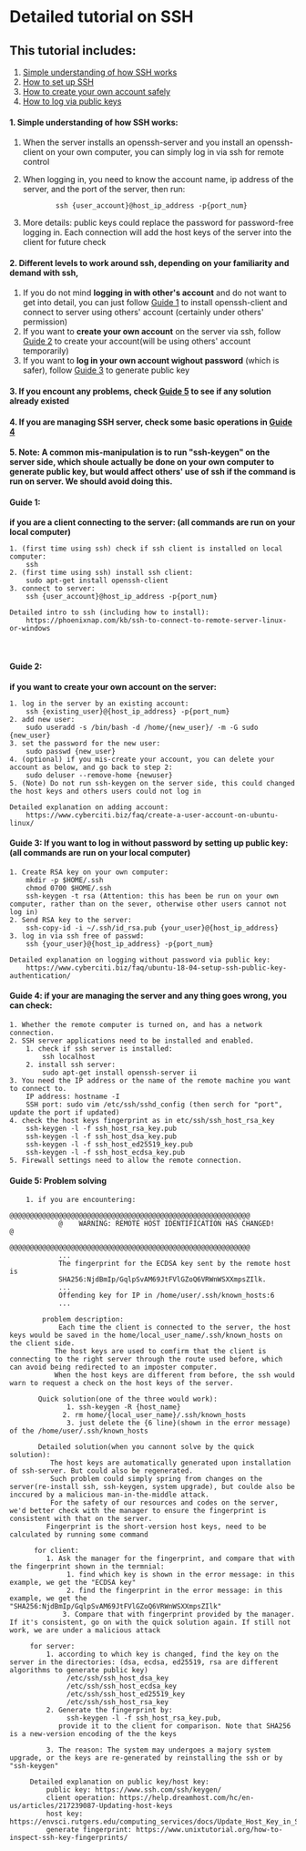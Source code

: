 # Detailed tutorial on SSH
## This tutorial includes: 
  1. [Simple understanding of how SSH works](#-1.-Simple-understanding-of-how-SSH-works:-)
  2. [How to set up SSH](#guide-1)
  3. [How to create your own account safely](#guide-2)
  4. [How to log via public keys](#guide-3)
    
#### 1. Simple understanding of how SSH works: 
1. When the server installs an openssh-server and you install an openssh-client on your own computer, you can simply log in via ssh for remote control
2. When logging in, you need to know the account name, ip address of the server, and the port of the server, then run:

               ssh {user_account}@host_ip_address -p{port_num}  
3. More details: public keys could replace the password for password-free logging in. Each connection will add the host keys of the server into the client for future check  


#### 2. Different levels to work around ssh, depending on your familiarity and demand with ssh, 
1. If you do not mind **logging in with other's account** and do not want to get into detail, you can just follow [Guide 1](#guide-1) to install openssh-client and connect to server using others' account (certainly under others' permission)  
2. If you want to **create your own account** on the server via ssh, follow [Guide 2](#guide-2) to create your account(will be using others' account temporarily)  
3. If you want to **log in your own account wighout password** (which is safer), follow [Guide 3](#guide-3) to generate public key


#### 3. If you encount any problems, check [Guide 5](#guide-5) to see if any solution already existed

#### 4. If you are managing SSH server, check some basic operations in [Guide 4](#guide-4)

#### 5. Note: A common mis-manipulation is to run "ssh-keygen" on the server side, which shoule actually be done on your own computer to generate public key, but would affect others' use of ssh if the command is run on server. We should avoid doing this.


#### Guide 1: 
**if you are a client connecting to the server: (all commands are run on your local computer)**

    1. (first time using ssh) check if ssh client is installed on local computer:
        ssh
    2. (first time using ssh) install ssh client:
        sudo apt-get install openssh-client
    3. connect to server:
        ssh {user_account}@host_ip_address -p{port_num}

    Detailed intro to ssh (including how to install): 
        https://phoenixnap.com/kb/ssh-to-connect-to-remote-server-linux-or-windows
        
        
<br/>

#### Guide 2: 

**if you want to create your own account on the server:**

    1. log in the server by an existing account:
        ssh {existing_user}@{host_ip_address} -p{port_num}
    2. add new user:
        sudo useradd -s /bin/bash -d /home/{new_user}/ -m -G sudo {new_user}
    3. set the password for the new user:
        sudo passwd {new_user}
    4. (optional) if you mis-create your account, you can delete your account as below, and go back to step 2:
        sudo deluser --remove-home {newuser}
    5. (Note) Do not run ssh-keygen on the server side, this could changed the host keys and others users could not log in

    Detailed explanation on adding account: 
        https://www.cyberciti.biz/faq/create-a-user-account-on-ubuntu-linux/
    
#### Guide 3: If you want to log in without password by setting up public key: (all commands are run on your local computer)
    1. Create RSA key on your own computer:
        mkdir -p $HOME/.ssh
        chmod 0700 $HOME/.ssh
        ssh-keygen -t rsa (Attention: this has been be run on your own computer, rather than on the sever, otherwise other users cannot not log in)
    2. Send RSA key to the server:
        ssh-copy-id -i ~/.ssh/id_rsa.pub {your_user}@{host_ip_address}
    3. log in via ssh free of passwd:
        ssh {your_user}@{host_ip_address} -p{port_num}

    Detailed explanation on logging without password via public key:
        https://www.cyberciti.biz/faq/ubuntu-18-04-setup-ssh-public-key-authentication/


#### Guide 4: if your are managing the server and any thing goes wrong, you can check:
    1. Whether the remote computer is turned on, and has a network connection.
    2. SSH server applications need to be installed and enabled.
        1. check if ssh server is installed: 
            ssh localhost
        2. install ssh server: 
            sudo apt-get install openssh-server ii
    3. You need the IP address or the name of the remote machine you want to connect to.
        IP address: hostname -I
        SSH port: sudo vim /etc/ssh/sshd_config (then serch for "port", update the port if updated)
    4. check the host keys fingerprint as in etc/ssh/ssh_host_rsa_key
        ssh-keygen -l -f ssh_host_rsa_key.pub
        ssh-keygen -l -f ssh_host_dsa_key.pub
        ssh-keygen -l -f ssh_host_ed25519_key.pub
        ssh-keygen -l -f ssh_host_ecdsa_key.pub
    5. Firewall settings need to allow the remote connection.

#### Guide 5: Problem solving
        1. if you are encountering:
                @@@@@@@@@@@@@@@@@@@@@@@@@@@@@@@@@@@@@@@@@@@@@@@@@@@@@@@@@@@
                @    WARNING: REMOTE HOST IDENTIFICATION HAS CHANGED!     @
                @@@@@@@@@@@@@@@@@@@@@@@@@@@@@@@@@@@@@@@@@@@@@@@@@@@@@@@@@@@
                ...
                The fingerprint for the ECDSA key sent by the remote host is
                SHA256:NjdBmIp/GqlpSvAM69JtFVlGZoQ6VRWnWSXXmpsZIlk.
                ...     
                Offending key for IP in /home/user/.ssh/known_hosts:6
                ...

            problem description:
                Each time the client is connected to the server, the host keys would be saved in the home/local_user_name/.ssh/known_hosts on the client side.  
               The host keys are used to comfirm that the client is connecting to the right server through the route used before, which can avoid being redirected to an imposter computer.     
               When the host keys are different from before, the ssh would warn to request a check on the host keys of the server.  
              
           Quick solution(one of the three would work):
                  1. ssh-keygen -R {host_name}
                 2. rm home/{local_user_name}/.ssh/known_hosts
                  3. just delete the {6 line}(shown in the error message) of the /home/user/.ssh/known_hosts
          
           Detailed solution(when you cannont solve by the quick solution):
              The host keys are automatically generated upon installation of ssh-server. But could also be regenerated.  
              Such problem could simply spring from changes on the server(re-install ssh, ssh-keygen, system upgrade), but coulde also be inccured by a malicious man-in-the-middle attack.  
              For the safety of our resources and codes on the server, we'd better check with the manager to ensure the fingerprint is consistent with that on the server.
             Fingerprint is the short-version host keys, need to be calculated by running some command

          for client: 
             1. Ask the manager for the fingerprint, and compare that with the fingerprint shown in the termnial:
                  1. find which key is shown in the error message: in this example, we get the "ECDSA key"
                  2. find the fingerprint in the error message: in this example, we get the "SHA256:NjdBmIp/GqlpSvAM69JtFVlGZoQ6VRWnWSXXmpsZIlk"
                 3. Compare that with fingerprint provided by the manager. If it's consistent, go on with the quick solution again. If still not work, we are under a malicious attack

         for server: 
             1. according to which key is changed, find the key on the server in the directories: (dsa, ecdsa, ed25519, rsa are different algorithms to generate public key)
                  /etc/ssh/ssh_host_dsa_key
                  /etc/ssh/ssh_host_ecdsa_key
                  /etc/ssh/ssh_host_ed25519_key
                  /etc/ssh/ssh_host_rsa_key
             2. Generate the fingerprint by: 
                  ssh-keygen -l -f ssh_host_rsa_key.pub, 
                provide it to the client for comparison. Note that SHA256 is a new-version encoding of the the keys

             3. The reason: The system may undergoes a majory system upgrade, or the keys are re-generated by reinstalling the ssh or by "ssh-keygen"

         Detailed explanation on public key/host key:
             public key: https://www.ssh.com/ssh/keygen/
             client operation: https://help.dreamhost.com/hc/en-us/articles/217239087-Updating-host-keys
             host key: https://envsci.rutgers.edu/computing_services/docs/Update_Host_Key_in_SSH.pdf
             generate fingerprint: https://www.unixtutorial.org/how-to-inspect-ssh-key-fingerprints/
